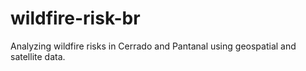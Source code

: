 # wildfire-risk-br
Analyzing wildfire risks in Cerrado and Pantanal using geospatial and satellite data.
